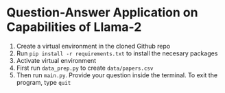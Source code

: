 # Question-Answer Application on Capabilities of Llama-2
1. Create a virtual environment in the cloned Github repo
2. Run `pip install -r requirements.txt` to install the necesary packages
3. Activate virtual environment
4. First run `data_prep.py` to create `data/papers.csv`
5. Then run `main.py`. Provide your question inside the terminal. To exit the program, type `quit`
